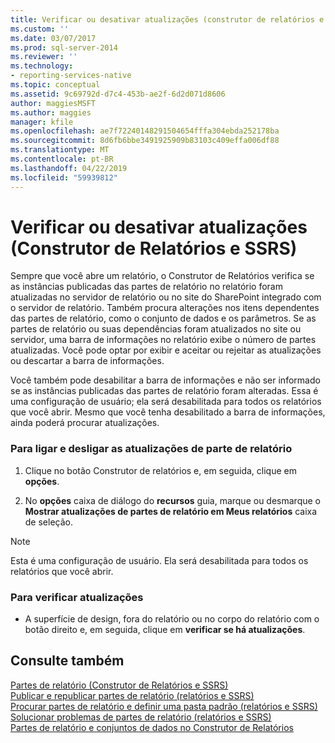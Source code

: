 ```yaml
---
title: Verificar ou desativar atualizações (construtor de relatórios e SSRS) | Microsoft Docs
ms.custom: ''
ms.date: 03/07/2017
ms.prod: sql-server-2014
ms.reviewer: ''
ms.technology:
- reporting-services-native
ms.topic: conceptual
ms.assetid: 9c69792d-d7c4-453b-ae2f-6d2d071d8606
author: maggiesMSFT
ms.author: maggies
manager: kfile
ms.openlocfilehash: ae7f72240148291504654fffa304ebda252178ba
ms.sourcegitcommit: 8d6fb6bbe3491925909b83103c409effa006df88
ms.translationtype: MT
ms.contentlocale: pt-BR
ms.lasthandoff: 04/22/2019
ms.locfileid: "59939812"
---
```

# <a name="check-for-updates-or-turn-updates-off-report-builder-and-ssrs"></a>Verificar ou desativar atualizações (Construtor de Relatórios e SSRS)
  Sempre que você abre um relatório, o Construtor de Relatórios verifica se as instâncias publicadas das partes de relatório no relatório foram atualizadas no servidor de relatório ou no site do SharePoint integrado com o servidor de relatório. Também procura alterações nos itens dependentes das partes de relatório, como o conjunto de dados e os parâmetros. Se as partes de relatório ou suas dependências foram atualizados no site ou servidor, uma barra de informações no relatório exibe o número de partes atualizadas. Você pode optar por exibir e aceitar ou rejeitar as atualizações ou descartar a barra de informações.  
  
 Você também pode desabilitar a barra de informações e não ser informado se as instâncias publicadas das partes de relatório foram alteradas. Essa é uma configuração de usuário; ela será desabilitada para todos os relatórios que você abrir. Mesmo que você tenha desabilitado a barra de informações, ainda poderá procurar atualizações.  
  
### <a name="to-turn-on-and-off-report-part-updates"></a>Para ligar e desligar as atualizações de parte de relatório  
  
1.  Clique no botão Construtor de relatórios e, em seguida, clique em **opções**.  
  
2.  No **opções** caixa de diálogo do **recursos** guia, marque ou desmarque o **Mostrar atualizações de partes de relatório em Meus relatórios** caixa de seleção.  
  
> [!NOTE]  
>  Esta é uma configuração de usuário. Ela será desabilitada para todos os relatórios que você abrir.  
  
### <a name="to-check-for-updates"></a>Para verificar atualizações  
  
-   A superfície de design, fora do relatório ou no corpo do relatório com o botão direito e, em seguida, clique em **verificar se há atualizações**.  
  
## <a name="see-also"></a>Consulte também  
 [Partes de relatório &#40;Construtor de Relatórios e SSRS&#41;](report-parts-report-builder-and-ssrs.md)   
 [Publicar e republicar partes de relatório &#40;relatórios e SSRS&#41;](report-design/publish-and-republish-report-parts-report-builder-and-ssrs.md)   
 [Procurar partes de relatório e definir uma pasta padrão &#40;relatórios e SSRS&#41;](report-design/browse-for-report-parts-and-set-a-default-folder-report-builder-and-ssrs.md)   
 [Solucionar problemas de partes de relatório &#40;relatórios e SSRS&#41;](../../2014/reporting-services/troubleshoot-report-parts-report-builder-and-ssrs.md)   
 [Partes de relatório e conjuntos de dados no Construtor de Relatórios](report-data/report-parts-and-datasets-in-report-builder.md)  
  
  
